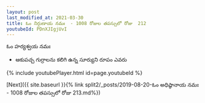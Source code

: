```yaml
---
layout: post
last_modified_at: 2021-03-30
title: ఓం నిర్గుణాయ నమః  - 1008 రోజుల తపస్సులో రోజు  212
youtubeId: PDnXJIgjUvI
---
```

 
 
 ఓం హర్యశ్వయ నమః  
 
 -  ఆకుపచ్చ గుర్రాలను కలిగి ఉన్న సూర్యుని రూపం ఎవరు 
 
  
 
  
 
 
 
 
 
 


{% include youtubePlayer.html id=page.youtubeId %}
 
[Next]({{ site.baseurl }}{% link  split2/_posts/2019-08-20-ఓం అధిష్ఠానాయ నమః  - 1008 రోజుల తపస్సులో రోజు  213.md%})
 
